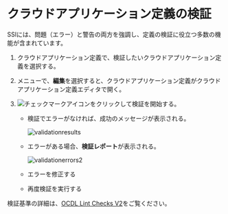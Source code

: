 # クラウドアプリケーション定義の検証

SSIには、問題（エラー）と警告の両方を強調し、定義の検証に役立つ多数の機能が含まれています。

1. クラウドアプリケーション定義で、検証したいクラウドアプリケーション定義を選択する。
2. メニューで、**編集**を選択すると、クラウドアプリケーション定義がクラウドアプリケーション定義エディタで開く。
3. ![チェックマークアイコン](https://docs.oracle.com/en/cloud/paas/self-service-integration-cloud/ssiag/img/validatecheckmark1.png)をクリックして検証を開始する。

    - 検証でエラーがなければ、成功のメッセージが表示される。

        ![validationresults](https://docs.oracle.com/en/cloud/paas/self-service-integration-cloud/ssiag/img/validationresults.png)

    - エラーがある場合、**検証レポート**が表示される。

        ![validationerrors2](https://docs.oracle.com/en/cloud/paas/self-service-integration-cloud/ssiag/img/validationerrors2.png)

    - エラーを修正する
    - 再度検証を実行する

検証基準の詳細は、[OCDL Lint Checks V2](https://docs.oracle.com/en/cloud/paas/self-service-integration-cloud/ssiag/app-definition-lint-check.html)をご覧ください。
